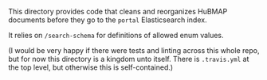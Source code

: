 This directory provides code that cleans and reorganizes HuBMAP documents
before they go to the `portal` Elasticsearch index.

It relies on `/search-schema` for definitions of allowed enum values.

(I would be very happy if there were tests and linting across this whole repo, but for now this directory is a kingdom unto itself.
There is `.travis.yml` at the top level, but otherwise this is self-contained.)
